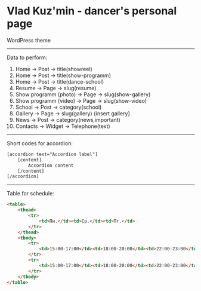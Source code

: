 Vlad Kuz'min - dancer's personal page
================

WordPress theme


---

Data to perform:

1. Home -> Post -> title(showreel)
1. Home -> Post -> title(show-programm)
1. Home -> Post -> title(dance-school)
2. Resume -> Page -> slug(resume)
3. Show programm (photo) -> Page -> slug(show-gallery)
3. Show programm (video) -> Page -> slug(show-video)
4. School -> Post -> category(school)
5. Gallery -> Page -> slug(gallery) {insert gallery}
6. News -> Post -> category(news,important)
7. Contacts -> Widget -> Telephone(text)

---

Short codes for accordion:


```html
[accordion text="Accordion label"]
	[content]
		Accordion content
	[/content]
[/accordion]
```
---

Table for schedule:


```html
<table>
	<thead>
		<tr>
			<td>Пн.</td><td>Ср.</td><td>Пт.</td>
		</tr>
	</thead>
	<tbody>
		<tr>
			<td>15:00-17:00</td><td>18:00-20:00</td><td>22:00-23:00</td>
		</tr>
		<tr>
			<td>15:00-17:00</td><td>18:00-20:00</td><td>22:00-23:00</td>
		</tr>
	</tbody>
</table>
```